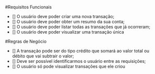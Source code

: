 #Requisitos Funcionais

- [] O usuário deve poder criar uma nova transação;
- [] O usuário deve poder obter um resumo da sua conta;
- [] O usuário deve poder listar todas as transações que já ocorreram;
- [] O usuário deve poder visualizar uma transação única

#Regras de Negócio

- [] A transação pode ser do tipo crédito que somará ao valor total ou débito que vai subtrair o valor;
- [] Deve ser possível identificarmos o usuário entre as requisições;
- [] O usuário só pode visualizar transações que ele criou
